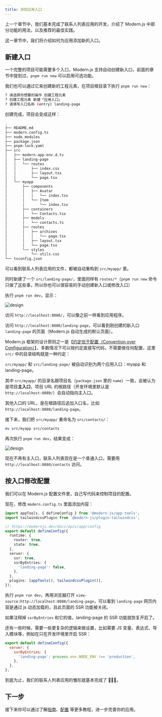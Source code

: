 ```yaml
---
title: 添加应用入口
---
```


上一个章节中，我们基本完成了联系人列表应用的开发，介绍了 Modern.js 中部分功能的用法，以及推荐的最佳实践。

这一章节中，我们将介绍如何为应用添加新的入口。

## 新建入口

一个完整的项目可能需要多个入口，Modern.js 支持自动创建新入口，前面的章节中提到过，`pnpm run new` 可以启用可选功能。

我们也可以通过它来创建新的工程元素，在项目根目录下执行 `pnpm run new`：

```bash
? 请选择你想要的操作 创建工程元素
? 创建工程元素 新建「应用入口」
? 请填写入口名称 (entry) landing-page
```

创建完成，项目会变成这样：

```bash
.
├── README.md
├── modern.config.ts
├── node_modules
├── package.json
├── pnpm-lock.yaml
├── src
│   ├── modern-app-env.d.ts
│   ├── landing-page
│   │   └── routes
│   │       ├── index.css
│   │       ├── layout.tsx
│   │       └── page.tsx
│   └── myapp
│       ├── components
│       │   ├── Avatar
│       │   │   └── index.tsx
│       │   └── Item
│       │       └── index.tsx
│       ├── containers
│       │   └── Contacts.tsx
│       ├── models
│       │   └── contacts.ts
│       ├── routes
│       │   ├── archives
│       │   │   └── page.tsx
│       │   ├── layout.tsx
│       │   └── page.tsx
│       └── styles
│           └── utils.css
└── tsconfig.json
```

可以看到联系人列表应用的文件，都被自动重构到 `src/myapp/` 里。

同时新建了一个 `src/landing-page/`，里面同样有 `routes/*`（`pnpm run new` 命令只做了这些事，所以你也可以很容易的手动创建新入口或修改入口）

执行 `pnpm run dev`，显示：

![design](https://lf3-static.bytednsdoc.com/obj/eden-cn/nuvjhpqnuvr/modern-website/tutorials/c08-entries-myapp.png)

访问 `http://localhost:8080/`，可以像之前一样看到应用程序。

访问 `http://localhost:8080/landing-page`，可以看到刚创建的新入口 `landing-page` 的页面（Modern.js 自动生成的默认页面）。

Modern.js 框架的设计原则之一是【[约定优于配置（Convention over Configuration）](https://en.wikipedia.org/wiki/Convention_over_configuration)】，多数情况下可以按约定直接写代码，不需要做任何配置，这里 `src/` 中的目录结构就是一种约定：

`src/myapp/` 和 `src/landing-page/` 被自动识别为两个应用入口：myapp 和 landing-page。

其中 `src/myapp/` 的目录名跟项目名（`package.json` 里的 `name`）一致，会被认为是项目**主入口**，项目 URL 的根路径（开发环境里默认是 `http://localhost:8080/`）会自动指向主入口。

其他入口的 URL，是在根路径后追加入口名，比如 `http://localhost:8080/landing-page`。

接下来，我们把 `src/myapp/` 重命名为 `src/contacts/`：

```bash
mv src/myapp src/contacts
```

再次执行 `pnpm run dev`，结果变成：

![design](https://lf3-static.bytednsdoc.com/obj/eden-cn/nuvjhpqnuvr/modern-website/tutorials/c08-entries-contacts.png)

现在不再有主入口，联系人列表现在是一个普通入口，需要用 `http://localhost:8080/contacts` 访问。

## 按入口修改配置

我们可以在 Modern.js 配置文件里，自己写代码来控制项目的配置。

现在，修改 `modern.config.ts` 里面添加内容：

```ts
import appTools, { defineConfig } from '@modern-js/app-tools';
import tailwindcssPlugin from '@modern-js/plugin-tailwindcss';

// https://modernjs.dev/docs/apis/app/config
export default defineConfig({
  runtime: {
    router: true,
    state: true,
  },
  server: {
    ssr: true,
    ssrByEntries: {
      'landing-page': false,
    },
  },
  plugins: [appTools(), tailwindcssPlugin()],
});
```

执行 `pnpm run dev`，再用浏览器打开 `view-source:http://localhost:8080/landing-page`，可以看到 `landing-page` 网页内容是通过 js 动态加载的，且此页面的 SSR 功能被关闭。

如果注释掉 `ssrByEntries` 和它的值，landing-page 的 SSR 功能就恢复开启了。

还有一些时候，需要一些更复杂的逻辑来做设置，比如需要 JS 变量、表达式、导入模块等，例如在只在开发环境里开启 SSR：

```js
export default defineConfig({
  server: {
    ssrByEntries: {
      'landing-page': process.env.NODE_ENV !== 'production',
    },
  },
};
```

到底为止，我们的联系人列表应用的雏形就基本完成了 👏👏👏。

## 下一步

接下来你可以通过了解[指南](/docs/guides/get-started/quick-start)、[配置](/docs/configure/app/usage) 等更多教程，进一步完善你的应用。

